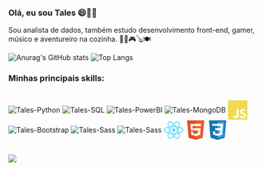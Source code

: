 ### Olá, eu sou Tales 😄✌🏽

Sou analista de dados, também estudo desenvolvimento front-end, gamer, músico e aventureiro na cozinha. 👨‍💻🎮🪕🍽

![Anurag's GitHub stats](https://github-readme-stats.vercel.app/api?username=oliveiratales&show_icons=true&theme=dark)
![Top Langs](https://github-readme-stats.vercel.app/api/top-langs/?username=oliveiratales&theme=dark&layout=compact)


### Minhas principais skills:  
<div style="display: inline_block"><br>
  <img align="center" alt="Tales-Python" height="40" width="40" src="https://github.com/oliveiratales/oliveiratales/assets/118945743/8621d1d5-9295-4a14-b7fc-6c3084f9910f">
  <img align="center" alt="Tales-SQL" height="40" width="40" src="https://github.com/oliveiratales/oliveiratales/assets/118945743/25e853e7-a83e-402d-9674-9c881148deb7">
  <img align="center" alt="Tales-PowerBI" height="40" width="40" src="https://github.com/oliveiratales/oliveiratales/assets/118945743/43eda3f7-4e6e-4fa3-8072-965de0cc14d1">
  <img align="center" alt="Tales-MongoDB" height="40" width="40" src="https://github.com/oliveiratales/oliveiratales/assets/118945743/3ca4788a-8876-48d7-9747-10216551a3e7">
  <img align="center" alt="Tales-Js" height="40" width="40" src="https://raw.githubusercontent.com/devicons/devicon/master/icons/javascript/javascript-plain.svg">
  <img align="center" alt="Tales-Bootstrap" height="30" width="40" src="https://cdn.jsdelivr.net/gh/devicons/devicon/icons/bootstrap/bootstrap-original.svg"> 
  <img align="center" alt="Tales-Sass" height="40" width="40" src="https://cdn.jsdelivr.net/gh/devicons/devicon/icons/sass/sass-original.svg" />
  <img align="center" alt="Tales-Sass" height="40" width="40" src="https://cdn.jsdelivr.net/gh/devicons/devicon/icons/wordpress/wordpress-original.svg" />
  <img align="center" alt="Tales-React" height="40" width="40" src="https://raw.githubusercontent.com/devicons/devicon/master/icons/react/react-original.svg">
  <img align="center" alt="Tales-HTML" height="40" width="40" src="https://raw.githubusercontent.com/devicons/devicon/master/icons/html5/html5-original.svg">
  <img align="center" alt="Tales-CSS" height="40" width="40" src="https://raw.githubusercontent.com/devicons/devicon/master/icons/css3/css3-original.svg">
</div>

##
 
<div style="display: block">
  <a href="https://www.linkedin.com/in/talesroliveira/" target="_blank"><img src="https://img.shields.io/badge/-LinkedIn-%230077B5?style=for-the-badge&logo=linkedin&logoColor=white" target="_blank"></a> 
</div>
